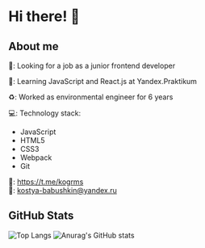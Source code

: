 # Hi there! 👋 
## About me
🔎: Looking for a job as a junior frontend developer

🌱: Learning JavaScript and React.js at Yandex.Praktikum

♻️: Worked as environmental engineer for 6 years

💻: Technology stack:
* JavaScript
* HTML5
* CSS3
* Webpack
* Git

📱: https://t.me/kogrms  
📧: kostya-babushkin@yandex.ru

## GitHub Stats
![Top Langs](https://github-readme-stats.vercel.app/api/top-langs/?username=kogrms&show_icons=true&theme=vue-dark)
![Anurag's GitHub stats](https://github-readme-stats.vercel.app/api?username=kogrms&show_icons=true&theme=vue-dark)
